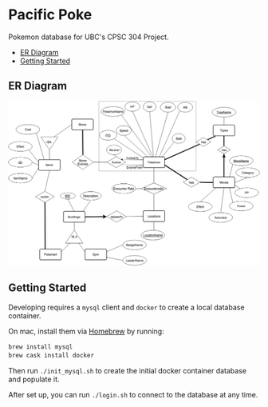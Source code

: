 # Pacific Poke

Pokemon database for UBC's CPSC 304 Project.

- [ER Diagram](#er-diagram)
- [Getting Started](#getting-started)

## ER Diagram

![ER Diagram](/er-diagram.png "ER Diagram")

## Getting Started

Developing requires a `mysql` client and `docker` to create a local database container.

On mac, install them via [Homebrew](https://brew.sh/) by running:

```sh
brew install mysql
brew cask install docker
```

Then run `./init_mysql.sh` to create the initial docker container database and populate it.

After set up, you can run `./login.sh` to connect to the database at any time.
